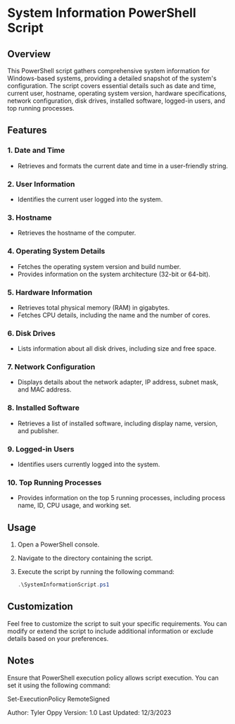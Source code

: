 # System Information PowerShell Script

## Overview

This PowerShell script gathers comprehensive system information for Windows-based systems, providing a detailed snapshot of the system's configuration. The script covers essential details such as date and time, current user, hostname, operating system version, hardware specifications, network configuration, disk drives, installed software, logged-in users, and top running processes.

## Features

### 1. Date and Time
- Retrieves and formats the current date and time in a user-friendly string.

### 2. User Information
- Identifies the current user logged into the system.

### 3. Hostname
- Retrieves the hostname of the computer.

### 4. Operating System Details
- Fetches the operating system version and build number.
- Provides information on the system architecture (32-bit or 64-bit).

### 5. Hardware Information
- Retrieves total physical memory (RAM) in gigabytes.
- Fetches CPU details, including the name and the number of cores.

### 6. Disk Drives
- Lists information about all disk drives, including size and free space.

### 7. Network Configuration
- Displays details about the network adapter, IP address, subnet mask, and MAC address.

### 8. Installed Software
- Retrieves a list of installed software, including display name, version, and publisher.

### 9. Logged-in Users
- Identifies users currently logged into the system.

### 10. Top Running Processes
- Provides information on the top 5 running processes, including process name, ID, CPU usage, and working set.

## Usage

1. Open a PowerShell console.

2. Navigate to the directory containing the script.

3. Execute the script by running the following command:
   ```powershell
   .\SystemInformationScript.ps1

## Customization

Feel free to customize the script to suit your specific requirements. You can modify or extend the script to include additional information or exclude details based on your preferences.

## Notes

Ensure that PowerShell execution policy allows script execution. You can set it using the following command:

Set-ExecutionPolicy RemoteSigned

Author: Tyler Oppy
Version: 1.0
Last Updated: 12/3/2023
